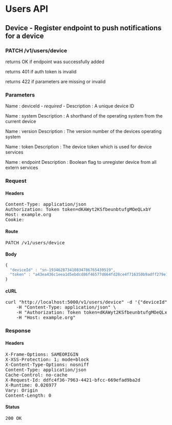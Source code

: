 # Users API

## Device - Register endpoint to push notifications for a device

### PATCH /v1/users/device

returns OK if endpoint was successfully added

returns 401 if auth token is invalid

returns 422 if parameters are missing or invalid

### Parameters

Name : deviceId *- required -*
Description : A unique device ID

Name : system
Description : A shorthand of the operating system from the current device

Name : version
Description : The version number of the devices operating system

Name : token
Description : The device token which is used for device services

Name : endpoint
Description : Boolean flag to unregister device from all extern services

### Request

#### Headers

<pre>Content-Type: application/json
Authorization: Token token=dKAWyt2KSfbeunbtufgMOeQLxbY
Host: example.org
Cookie: </pre>

#### Route

<pre>PATCH /v1/users/device</pre>

#### Body
```javascript
{
  "deviceId" : "sn-193462873410834786765439519",
  "token" : "a43ea436c1eea1d5ebdcd86f46577d664fd28ce4f716350b9adff279e1bbc2ee"
}
```


#### cURL

<pre class="request">curl &quot;http://localhost:5000/v1/users/device&quot; -d &#39;{&quot;deviceId&quot;:&quot;sn-193462873410834786765439519&quot;,&quot;token&quot;:&quot;a43ea436c1eea1d5ebdcd86f46577d664fd28ce4f716350b9adff279e1bbc2ee&quot;}&#39; -X PATCH \
	-H &quot;Content-Type: application/json&quot; \
	-H &quot;Authorization: Token token=dKAWyt2KSfbeunbtufgMOeQLxbY&quot; \
	-H &quot;Host: example.org&quot;</pre>

### Response

#### Headers

<pre>X-Frame-Options: SAMEORIGIN
X-XSS-Protection: 1; mode=block
X-Content-Type-Options: nosniff
Content-Type: application/json
Cache-Control: no-cache
X-Request-Id: ddfc4f36-7963-4421-bfcc-669efad9ba2d
X-Runtime: 0.026977
Vary: Origin
Content-Length: 0</pre>

#### Status

<pre>200 OK</pre>

